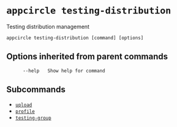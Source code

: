 # `appcircle testing-distribution`

Testing distribution management

```plaintext
appcircle testing-distribution [command] [options]
```

## Options inherited from parent commands

```plaintext
      --help   Show help for command
```

## Subcommands

- [`upload`](upload.md)
- [`profile`](profile/index.md)
- [`testing-group`](testing-group/index.md)
